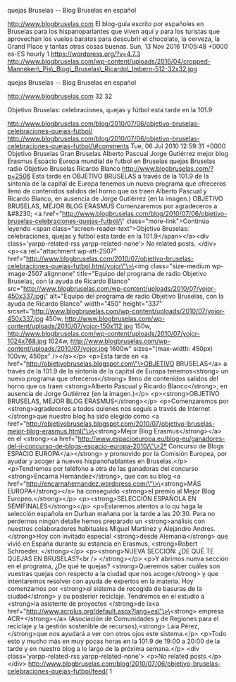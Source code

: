 quejas Bruselas -- Blog Bruselas en español

http://www.blogbruselas.com El blog-guía escrito por españoles en
Bruselas para los hispanoparlantes que viven aquí y para los turistas
que aprovechan los vuelos baratos para descubrir el chocolate, la
cerveza, la Grand Place y tantas otras cosas buenas. Sun, 13 Nov 2016
17:05:48 +0000 es-ES hourly 1 https://wordpress.org/?v=4.7.3
http://www.blogbruselas.com/wp-content/uploads/2016/04/cropped-Manneken\_Pis\_Blog\_Bruselas\_Ricardo\_Imbern-512-32x32.jpg

quejas Bruselas -- Blog Bruselas en español

http://www.blogbruselas.com 32 32

Objetivo Bruselas: celebraciones, quejas y fútbol esta tarde en la 101.9

http://www.blogbruselas.com/blog/2010/07/06/objetivo-bruselas-celebraciones-quejas-futbol/
http://www.blogbruselas.com/blog/2010/07/06/objetivo-bruselas-celebraciones-quejas-futbol/\#comments
Tue, 06 Jul 2010 12:59:31 +0000 Objetivo Bruselas Gran Bruselas Alberto
Pascual Jorge Gutiérrez mejor blog Erasmus Espacio Europa mundial de
futbol en Bruselas quejas Bruselas radio Objetivo Bruselas Ricardo
Blanco http://www.blogbruselas.com/?p=2506 Esta tarde en OBJETIVO
BRUSELAS a través de la 101.9 de la sintonía de la capital de Europa
tenemos un nuevo programa que ofreceros lleno de contenidos salidos del
horno que os traen Alberto Pascual y Ricardo Blanco, en ausencia de
Jorge Gutiérrez (en la imagen.) OBJETIVO BRUSELAS, MEJOR BLOG ERASMUS
Comenzaremos por agradeceros a &\#8230; \<a
href=\"http://www.blogbruselas.com/blog/2010/07/06/objetivo-bruselas-celebraciones-quejas-futbol/\"
class=\"more-link\"\>Continúa leyendo \<span
class=\"screen-reader-text\"\>Objetivo Bruselas: celebraciones, quejas y
fútbol esta tarde en la 101.9\</span\>\</a\>\<div
class=\'yarpp-related-rss yarpp-related-none\'\> No related posts.
\</div\> \<p\>\<a rel=\"attachment wp-att-2507\"
href=\"http://www.blogbruselas.com/2010/07/objetivo-bruselas-celebraciones-quejas-futbol.html/yojor\"\>\<img
class=\"size-medium wp-image-2507 alignnone\" title=\"Equipo del
programa de radio Objetivo Bruselas, con la ayuda de Ricardo Blanco\"
src=\"http://www.blogbruselas.com/wp-content/uploads/2010/07/yojor-450x337.jpg\"
alt=\"Equipo del programa de radio Objetivo Bruselas, con la ayuda de
Ricardo Blanco\" width=\"450\" height=\"337\"
srcset=\"http://www.blogbruselas.com/wp-content/uploads/2010/07/yojor-450x337.jpg
450w,
http://www.blogbruselas.com/wp-content/uploads/2010/07/yojor-150x112.jpg
150w,
http://www.blogbruselas.com/wp-content/uploads/2010/07/yojor-1024x768.jpg
1024w, http://www.blogbruselas.com/wp-content/uploads/2010/07/yojor.jpg
1600w\" sizes=\"(max-width: 450px) 100vw, 450px\" /\>\</a\>\</p\>
\<p\>Esta tarde en \<a
href=\"http://objetivobruselas.blogspot.com\"\>OBJETIVO BRUSELAS\</a\> a
través de la 101.9 de la sintonía de la capital de Europa
tenemos\<strong\> un nuevo programa que ofreceros\</strong\> lleno de
contenidos salidos del horno que os traen \<strong\>Alberto Pascual y
Ricardo Blanco\</strong\>, en ausencia de Jorge Gutiérrez (en la
imagen.)\</p\> \<p\>\<strong\>OBJETIVO BRUSELAS, MEJOR BLOG
ERASMUS\</strong\>\</p\> \<p\>Comenzaremos por \<strong\>agradeceros a
todos quienes nos seguís a través de Internet \</strong\>que nuestro
blog ha sido elegido como \<a
href=\"http://objetivobruselas.blogspot.com/2010/07/objetivo-bruselas-mejor-blog-erasmus.html\"\>\<strong\>Mejor
Blog Erasmus\</strong\>\</a\> en el \<strong\>\<a
href=\"http://www.espacioeuropa.eu/blog-eu/ganadores-del-ii-concurso-de-blogs-espacio-europa-2010/\"\>2º
Concurso de Blogs ESPACIO EUROPA\</a\>\</strong\> y promovido por la
Comisión Europea, por ayudar y acoger a nuevos hispanohablantes en
Bruselas.\</p\> \<p\>Tendremos por teléfono a otra de las ganadoras del
concurso \<strong\>Encarna Hernández\</strong\>, que con su blog \<a
href=\"http://encarnahernandez.wordpress.com/\"\>\<strong\>MÁS
EUROPA\</strong\>\</a\> ha conseguido \<strong\>el premio al Mejor Blog
Europeo.\</strong\>\</p\> \<p\>\<strong\>SELECCIÓN ESPAÑOLA EN
SEMIFINALES\</strong\>\</p\> \<p\>Estaremos atentos a lo qu haga la
selección española en Durban mañana por la tarde a las 20:30. Para no
perdernos ningún detalle hemos preparado un \<strong\>análisis con
nuestros colaboradores habituales Miguel Martínez y Alejandro Andres.
\</strong\>Hoy con invitado especial \<strong\>desde Alemania\</strong\>
que vivió en España durante su estancia en Erasmus, \<strong\>Robert
Schroeder. \</strong\>\</p\> \<p\>\<strong\>NUEVA SECCIÓN: ¿DE QUÉ TE
QUEJAS EN BRUSELAS?\<br /\> \</strong\>\</p\> \<p\>Y abrimos nueva
sección en el programa, ¿De qué te quejas? \<strong\>Queremos saber
cuáles son vuestras quejas con respecto a la ciudad que nos
acoge\</strong\> y que intentaremos resolver con ayuda de expertos en la
materia. Hoy comenzamos por \<strong\>el sistema de recogida de basuras
de la ciudad\</strong\> y su posterior reciclaje. Tendremos en el
estudio a \<strong\>la asistente de proyectos \</strong\>de la\<a
href=\"http://www.acrplus.org/default.aspx?lang=es\"\>\<strong\> empresa
ACR+\</strong\>\</a\> (Asociación de Comunidades y de Regiones para el
reciclaje y la gestión sostenible de recursos),\<strong\> Laia Pérez,
\</strong\>que nos ayudará a ver con otros ojos este sistema.\</p\>
\<p\>Todo esto y mucho más en muy pocas horas en la 101.9 de 19:00 a
20:00 de la tarde y en nuestro blog a lo largo de la próxima
semana.\</p\> \<div class=\'yarpp-related-rss yarpp-related-none\'\>
\<p\>No related posts.\</p\> \</div\>
http://www.blogbruselas.com/blog/2010/07/06/objetivo-bruselas-celebraciones-quejas-futbol/feed/
1

